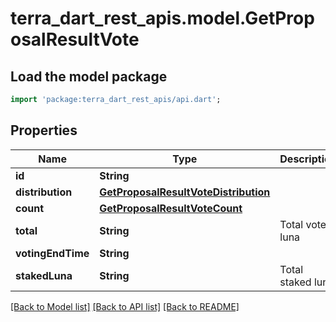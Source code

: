 # terra_dart_rest_apis.model.GetProposalResultVote

## Load the model package
```dart
import 'package:terra_dart_rest_apis/api.dart';
```

## Properties
Name | Type | Description | Notes
------------ | ------------- | ------------- | -------------
**id** | **String** |  | 
**distribution** | [**GetProposalResultVoteDistribution**](GetProposalResultVoteDistribution.md) |  | 
**count** | [**GetProposalResultVoteCount**](GetProposalResultVoteCount.md) |  | 
**total** | **String** | Total voted luna | 
**votingEndTime** | **String** |  | 
**stakedLuna** | **String** | Total staked luna | 

[[Back to Model list]](../README.md#documentation-for-models) [[Back to API list]](../README.md#documentation-for-api-endpoints) [[Back to README]](../README.md)


